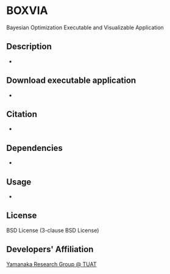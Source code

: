 # BOXVIA
Bayesian Optimization Executable and Visualizable Application

## Description
-

## Download executable application
-

## Citation
-

## Dependencies 
- 

## Usage
- 

## License
BSD License (3-clause BSD License)

## Developers' Affiliation
[Yamanaka Research Group @ TUAT](http://web.tuat.ac.jp/~yamanaka/)
